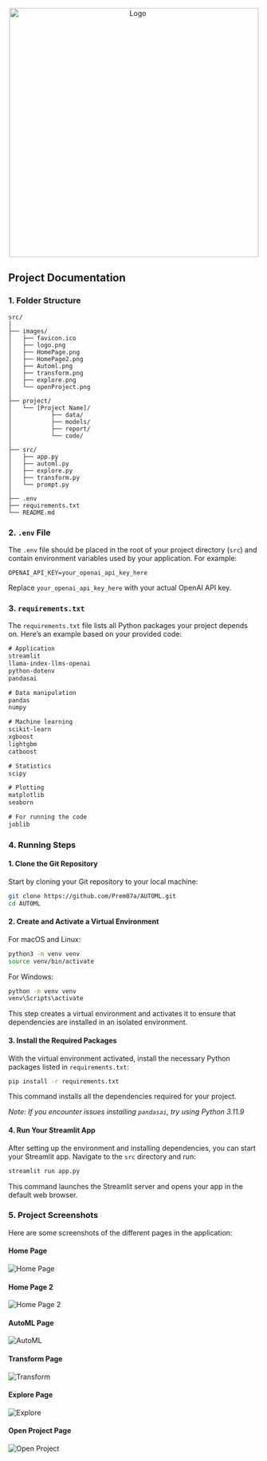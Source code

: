 <p align="center">
  <img src="images/logo.png" alt="Logo" style="width:500px;">
</p>

## Project Documentation

### 1. Folder Structure

```
src/
│
├── images/
│   ├── favicon.ico
│   ├── logo.png
│   ├── HomePage.png
│   ├── HomePage2.png
│   ├── Automl.png
│   ├── transform.png
│   ├── explore.png
│   └── openProject.png
│
├── project/
│   └── [Project Name]/
│           ├── data/
│           ├── models/
│           ├── report/
│           └── code/
│
├── src/
│   ├── app.py
│   ├── automl.py
│   ├── explore.py
│   ├── transform.py
│   └── prompt.py
│
├── .env
├── requirements.txt
└── README.md
```

### 2. `.env` File

The `.env` file should be placed in the root of your project directory (`src`) and contain environment variables used by your application. For example:

```env
OPENAI_API_KEY=your_openai_api_key_here
```

Replace `your_openai_api_key_here` with your actual OpenAI API key.

### 3. `requirements.txt`

The `requirements.txt` file lists all Python packages your project depends on. Here’s an example based on your provided code:

```txt
# Application
streamlit
llama-index-llms-openai
python-dotenv
pandasai

# Data manipulation
pandas
numpy

# Machine learning
scikit-learn
xgboost
lightgbm
catboost

# Statistics
scipy

# Plotting
matplotlib
seaborn

# For running the code
joblib
```

### 4. Running Steps

#### **1. Clone the Git Repository**

   Start by cloning your Git repository to your local machine:

   ```bash
   git clone https://github.com/Prem07a/AUTOML.git
   cd AUTOML
   ```

#### **2. Create and Activate a Virtual Environment**

   For macOS and Linux:

   ```bash
   python3 -m venv venv
   source venv/bin/activate
   ```

   For Windows:

   ```bash
   python -m venv venv
   venv\Scripts\activate
   ```

   This step creates a virtual environment and activates it to ensure that dependencies are installed in an isolated environment.

#### **3. Install the Required Packages**

   With the virtual environment activated, install the necessary Python packages listed in `requirements.txt`:

   ```bash
   pip install -r requirements.txt
   ```

   This command installs all the dependencies required for your project.

   *Note: If you encounter issues installing `pandasai`, try using Python 3.11.9*

#### **4. Run Your Streamlit App**

   After setting up the environment and installing dependencies, you can start your Streamlit app. Navigate to the `src` directory and run:

   ```bash
   streamlit run app.py
   ```

   This command launches the Streamlit server and opens your app in the default web browser.

### 5. Project Screenshots

Here are some screenshots of the different pages in the application:

#### **Home Page**

![Home Page](images/HomePage.png)

#### **Home Page 2**

![Home Page 2](images/HomePage2.png)

#### **AutoML Page**

![AutoML](images/Automl.png)

#### **Transform Page**

![Transform](images/transform.png)

#### **Explore Page**

![Explore](images/explore.png)

#### **Open Project Page**

![Open Project](images/openProject.png)

